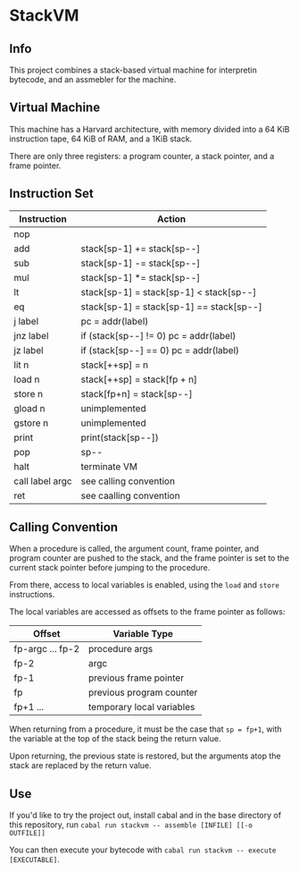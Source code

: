 # StackVM

## Info

This project combines a stack-based virtual machine for interpretin bytecode, and
an assmebler for the machine.

## Virtual Machine

This machine has a Harvard architecture,
with memory divided into a 64 KiB instruction tape, 64 KiB of RAM, and a 1KiB stack.

There are only three registers: a program counter, a stack pointer, and a frame pointer.

## Instruction Set

Instruction | Action
----------- | -------
nop         | 
add         | stack[sp-1] += stack[sp--]
sub         | stack[sp-1] -= stack[sp--]
mul         | stack[sp-1] *= stack[sp--]
lt          | stack[sp-1] = stack[sp-1] < stack[sp--]
eq          | stack[sp-1] = stack[sp-1] == stack[sp--]
j label     | pc = addr(label)
jnz label   | if (stack[sp--] != 0) pc = addr(label)
jz label    | if (stack[sp--] == 0) pc = addr(label)
lit n       | stack[++sp] = n
load n      | stack[++sp] = stack[fp + n]
store n     | stack[fp+n] = stack[sp--]
gload n     | unimplemented
gstore n    | unimplemented
print       | print(stack[sp--])
pop         | sp--
halt        | terminate VM
call label argc | see calling convention
ret             | see caalling convention

## Calling Convention

When a procedure is called, the argument count, frame pointer, and program counter are pushed to the stack,
and the frame pointer is set to the current stack pointer before jumping to the procedure.

From there, access to local variables is enabled, using the ```load``` and ```store``` instructions.

The local variables are accessed as offsets to the frame pointer as follows:

Offset | Variable Type
------ | -------------
fp-argc ... fp-2 | procedure args
fp-2 | argc
fp-1 | previous frame pointer
fp | previous program counter
fp+1 ... | temporary local variables

When returning from a procedure, it must be the case that ```sp = fp+1```, with the variable at the
top of the stack being the return value.

Upon returning, the previous state is restored, but the arguments atop the stack are replaced by the
return value.

## Use
If you'd like to try the project out,  install cabal and in the base directory of this repository,
run ```cabal run stackvm -- assemble [INFILE] [[-o OUTFILE]]```

You can then execute your bytecode with ```cabal run stackvm -- execute [EXECUTABLE]```.
